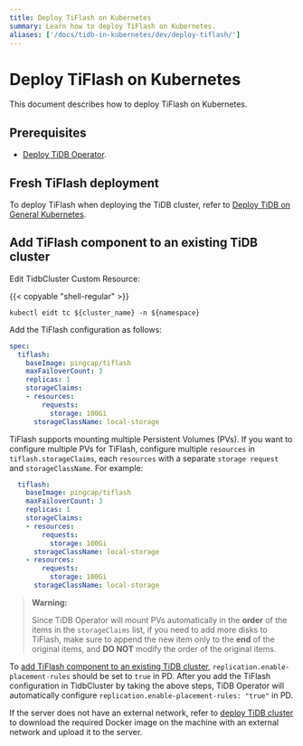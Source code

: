 ```yaml
---
title: Deploy TiFlash on Kubernetes
summary: Learn how to deploy TiFlash on Kubernetes.
aliases: ['/docs/tidb-in-kubernetes/dev/deploy-tiflash/']
---
```


# Deploy TiFlash on Kubernetes

This document describes how to deploy TiFlash on Kubernetes.

## Prerequisites

* [Deploy TiDB Operator](deploy-tidb-operator.md).

## Fresh TiFlash deployment

To deploy TiFlash when deploying the TiDB cluster, refer to [Deploy TiDB on General Kubernetes](deploy-on-general-kubernetes.md).

## Add TiFlash component to an existing TiDB cluster

Edit TidbCluster Custom Resource:

{{< copyable "shell-regular" >}}

``` shell
kubectl eidt tc ${cluster_name} -n ${namespace}
```

Add the TiFlash configuration as follows:

```yaml
spec:
  tiflash:
    baseImage: pingcap/tiflash
    maxFailoverCount: 3
    replicas: 1
    storageClaims:
    - resources:
        requests:
          storage: 100Gi
      storageClassName: local-storage
```

TiFlash supports mounting multiple Persistent Volumes (PVs). If you want to configure multiple PVs for TiFlash, configure multiple `resources` in `tiflash.storageClaims`, each `resources` with a separate `storage request` and `storageClassName`. For example:

```yaml
  tiflash:
    baseImage: pingcap/tiflash
    maxFailoverCount: 3
    replicas: 1
    storageClaims:
    - resources:
        requests:
          storage: 100Gi
      storageClassName: local-storage
    - resources:
        requests:
          storage: 100Gi
      storageClassName: local-storage
```

> **Warning:**
>
> Since TiDB Operator will mount PVs automatically in the **order** of the items in the `storageClaims` list, if you need to add more disks to TiFlash, make sure to append the new item only to the **end** of the original items, and **DO NOT** modify the order of the original items.

To [add TiFlash component to an existing TiDB cluster](https://pingcap.com/docs/stable/tiflash/deploy-tiflash/#add-tiflash-component-to-an-existing-tidb-cluster), `replication.enable-placement-rules` should be set to `true` in PD. After you add the TiFlash configuration in TidbCluster by taking the above steps, TiDB Operator will automatically configure `replication.enable-placement-rules: "true"` in PD.

If the server does not have an external network, refer to [deploy TiDB cluster](deploy-on-general-kubernetes.md#deploy-tidb-cluster) to download the required Docker image on the machine with an external network and upload it to the server.
